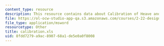 ```yaml
---
content_type: resource
description: This resource contains data about Calibration of Heave and Pitch Sensors.
file: https://ol-ocw-studio-app-qa.s3.amazonaws.com/courses/2-22-design-principles-for-ocean-vehicles-13-42-spring-2005/8fdd7279a9ac890768a1de5e0a0f8008_calibration.xls
file_type: application/msword
resourcetype: Other
title: calibration.xls
uid: 8fdd7279-a9ac-8907-68a1-de5e0a0f8008
---
```

